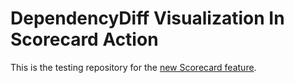# DependencyDiff Visualization In Scorecard Action
This is the testing repository for the [new Scorecard feature](https://github.com/ossf/scorecard/issues/2008).
